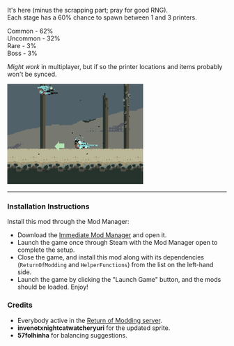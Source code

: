 It's here (minus the scrapping part; pray for good RNG).  
Each stage has a 60% chance to spawn between 1 and 3 printers.  

Common - 62%  
Uncommon - 32%  
Rare - 3%  
Boss - 3%  

*Might work* in multiplayer, but if so the printer locations and items probably won't be synced.  

![Printer showcase.gif (this probably won't show up in thunderstore)](https://github.com/Klehrik/RoRR-Printers/blob/main/printer_showcase.gif)

---

### Installation Instructions

Install this mod through the Mod Manager:
* Download the [Immediate Mod Manager](https://thunderstore.io/c/risk-of-rain-returns/p/ReturnOfModding/ImmediateModManager) and open it.
* Launch the game once through Steam with the Mod Manager open to complete the setup.
* Close the game, and install this mod along with its dependencies (`ReturnOfModding` and `HelperFunctions`) from the list on the left-hand side.
* Launch the game by clicking the "Launch Game" button, and the mods should be loaded. Enjoy!


### Credits
* Everybody active in the [Return of Modding server](https://discord.gg/VjS57cszMq).
* **invenotxnightcatwatcheryuri** for the updated sprite.
* **57folhinha** for balancing suggestions.